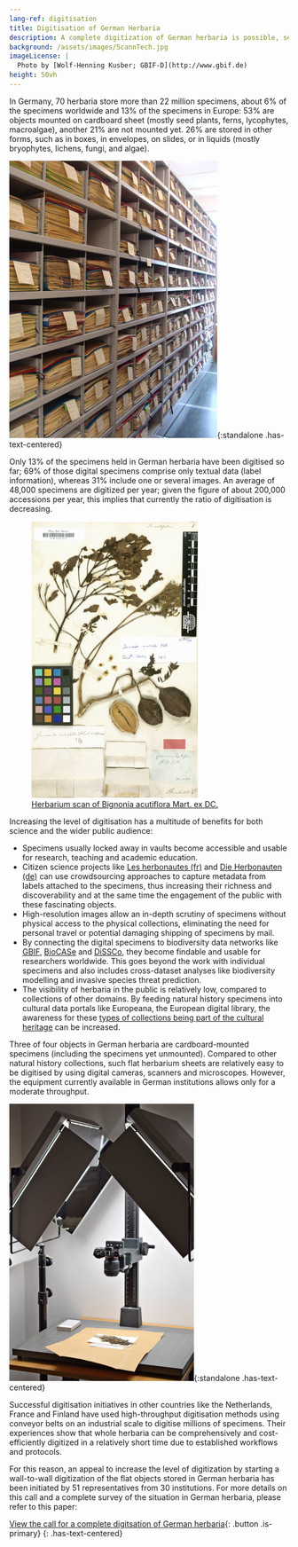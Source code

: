 ```yaml
---
lang-ref: digitisation
title: Digitisation of German Herbaria
description: A complete digitization of German herbaria is possible, sensible and should be started now!
background: /assets/images/ScannTech.jpg
imageLicense: |
  Photo by [Wolf-Henning Kusber; GBIF-D](http://www.gbif.de)
height: 50vh
---
```


In Germany, 70 herbaria store more than 22 million specimens, about 6% of the specimens worldwide and 13% of the specimens in Europe: 53% are objects mounted on cardboard sheet (mostly seed plants, ferns, lycophytes, macroalgae), another 21% are not mounted yet. 26% are stored in other forms, such as in boxes, in envelopes, on slides, or in liquids (mostly bryophytes, lichens, fungi, and algae).

![Herbarium specimen cabinets, photo by BSM](assets/images/BSM_Herbar_Henssel.jpg){:standalone .has-text-centered}

Only 13% of the specimens held in German herbaria have been digitised so far; 69% of those digital specimens comprise only textual data (label information), whereas 31% include one or several images. An average of 48,000 specimens are digitized per year; given the figure of about 200,000 accessions per year, this implies that currently the ratio of digitisation is decreasing.

<figure class="has-text-centered">
	<a href="/data?entity=864884844&filter=eyJtdXN0Ijp7InRheG9uS2V5IjpbNDA5MTE1MF19fQ&view=TABLE">
		<img src="assets/images/Bignonia_acutiflora.jpg" alt="Image of Bignonia acutiflora" />
		<figcaption>Herbarium scan of Bignonia acutiflora Mart. ex DC.</figcaption>
	</a>
</figure>

Increasing the level of digitisation has a multitude of benefits for both science and the wider public audience: 
* Specimens usually locked away in vaults become accessible and usable for research, teaching and academic education.
* Citizen science projects like [Les herbonautes (fr)](http://lesherbonautes.mnhn.fr/) and [Die Herbonauten (de)](https://herbonauten.de/) can use crowdsourcing approaches to capture metadata from labels attached to the specimens, thus increasing their richness and discoverability and at the same time the engagement of the public with these fascinating objects.
* High-resolution images allow an in-depth scrutiny of specimens without physical access to the physical collections, eliminating the need for personal travel or potential damaging shipping of specimens by mail.
* By connecting the digital specimens to biodiversity data networks like [GBIF](https://www.gbif.org/), [BioCASe](https://www.biocase.org/) and [DiSSCo](https://www.dissco.eu/), they become findable and usable for researchers worldwide. This goes beyond the work with individual specimens and also includes cross-dataset analyses like biodiversity modelling and invasive species threat prediction.
* The visibility of herbaria in the public is relatively low, compared to collections of other domains. By feeding natural history specimens into cultural data portals like Europeana, the European digital library, the awareness for these [types of collections being part of the cultural heritage](https://classic.europeana.eu/portal/de/search?f%5BPROVIDER%5D%5B%5D=OpenUp!&view=grid) can be increased.

Three of four objects in German herbaria are cardboard-mounted specimens (including the specimens yet unmounted). Compared to other natural history collections, such flat herbarium sheets are relatively easy to be digitised by using digital cameras, scanners and microscopes. However, the equipment currently available in German institutions allows only for a moderate throughput.

![Digitisation of lichens, mosses and fungi](assets/images/BGBM_digitalisierung.jpg){:standalone .has-text-centered}

Successful digitisation initiatives in other countries like the Netherlands, France and Finland have used high-throughput digitisation methods using conveyor belts on an industrial scale to digitise millions of specimens. Their experiences show that whole herbaria can be comprehensively and cost-efficiently digitized in a relatively short time due to established workflows and protocols.

For this reason, an appeal to increase the level of digitization by starting a wall-to-wall digitization of the flat objects stored in German herbaria has been initiated by 51 representatives from 30 institutions. For more details on this call and a complete survey of the situation in German herbaria, please refer to this paper:

[View the call for a complete digitsation of German herbaria](https://riojournal.com/article/50675/){: .button .is-primary}
{: .has-text-centered}